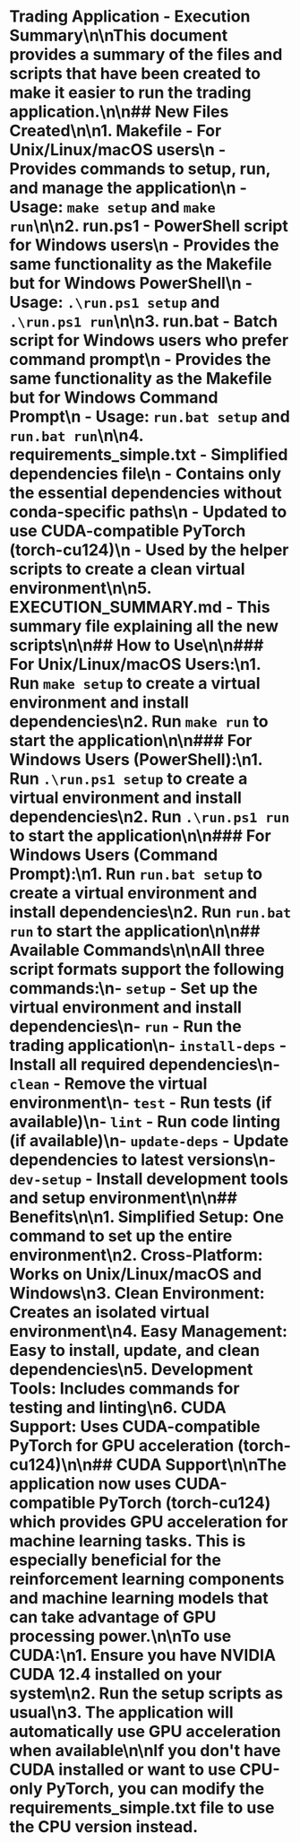 # Trading Application - Execution Summary\n\nThis document provides a summary of the files and scripts that have been created to make it easier to run the trading application.\n\n## New Files Created\n\n1. **Makefile** - For Unix/Linux/macOS users\n   - Provides commands to setup, run, and manage the application\n   - Usage: `make setup` and `make run`\n\n2. **run.ps1** - PowerShell script for Windows users\n   - Provides the same functionality as the Makefile but for Windows PowerShell\n   - Usage: `.\run.ps1 setup` and `.\run.ps1 run`\n\n3. **run.bat** - Batch script for Windows users who prefer command prompt\n   - Provides the same functionality as the Makefile but for Windows Command Prompt\n   - Usage: `run.bat setup` and `run.bat run`\n\n4. **requirements_simple.txt** - Simplified dependencies file\n   - Contains only the essential dependencies without conda-specific paths\n   - Updated to use CUDA-compatible PyTorch (torch-cu124)\n   - Used by the helper scripts to create a clean virtual environment\n\n5. **EXECUTION_SUMMARY.md** - This summary file explaining all the new scripts\n\n## How to Use\n\n### For Unix/Linux/macOS Users:\n1. Run `make setup` to create a virtual environment and install dependencies\n2. Run `make run` to start the application\n\n### For Windows Users (PowerShell):\n1. Run `.\run.ps1 setup` to create a virtual environment and install dependencies\n2. Run `.\run.ps1 run` to start the application\n\n### For Windows Users (Command Prompt):\n1. Run `run.bat setup` to create a virtual environment and install dependencies\n2. Run `run.bat run` to start the application\n\n## Available Commands\n\nAll three script formats support the following commands:\n- `setup` - Set up the virtual environment and install dependencies\n- `run` - Run the trading application\n- `install-deps` - Install all required dependencies\n- `clean` - Remove the virtual environment\n- `test` - Run tests (if available)\n- `lint` - Run code linting (if available)\n- `update-deps` - Update dependencies to latest versions\n- `dev-setup` - Install development tools and setup environment\n\n## Benefits\n\n1. **Simplified Setup**: One command to set up the entire environment\n2. **Cross-Platform**: Works on Unix/Linux/macOS and Windows\n3. **Clean Environment**: Creates an isolated virtual environment\n4. **Easy Management**: Easy to install, update, and clean dependencies\n5. **Development Tools**: Includes commands for testing and linting\n6. **CUDA Support**: Uses CUDA-compatible PyTorch for GPU acceleration (torch-cu124)\n\n## CUDA Support\n\nThe application now uses CUDA-compatible PyTorch (torch-cu124) which provides GPU acceleration for machine learning tasks. This is especially beneficial for the reinforcement learning components and machine learning models that can take advantage of GPU processing power.\n\nTo use CUDA:\n1. Ensure you have NVIDIA CUDA 12.4 installed on your system\n2. Run the setup scripts as usual\n3. The application will automatically use GPU acceleration when available\n\nIf you don't have CUDA installed or want to use CPU-only PyTorch, you can modify the requirements_simple.txt file to use the CPU version instead.